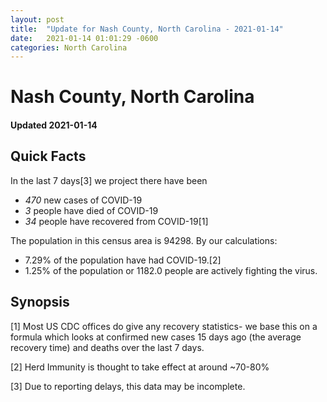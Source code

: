```yaml
---
layout: post
title:  "Update for Nash County, North Carolina - 2021-01-14"
date:   2021-01-14 01:01:29 -0600
categories: North Carolina
---
```


# Nash County, North Carolina
#### Updated 2021-01-14

## Quick Facts

In the last 7 days[3] we project there have been
- *470* new cases of COVID-19
- *3* people have died of COVID-19
- *34* people have recovered from COVID-19[1]

The population in this census area is 94298. By our calculations:
- 7.29% of the population have had COVID-19.[2]
- 1.25% of the population or 1182.0 people are actively fighting the virus.

## Synopsis




[1] Most US CDC offices do give any recovery statistics- we base this on a formula which looks at confirmed new cases
15 days ago (the average recovery time) and deaths over the last 7 days.

[2] Herd Immunity is thought to take effect at around ~70-80%

[3] Due to reporting delays, this data may be incomplete.
 
    